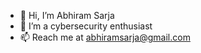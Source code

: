 - 👋 Hi, I’m Abhiram Sarja
- 👀 I’m a cybersecurity enthusiast
- 📫 Reach me at abhiramsarja@gmail.com

<!---
a-sarja/a-sarja is a ✨ special ✨ repository because its `README.md` (this file) appears on your GitHub profile.
You can click the Preview link to take a look at your changes.
--->
